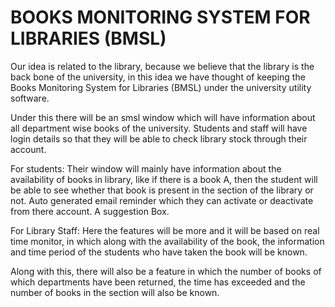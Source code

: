 # BOOKS MONITORING SYSTEM FOR LIBRARIES (BMSL)
Our idea is related to the library, because we believe that the library is the back bone of the university, in this idea we have thought of keeping the Books Monitoring System for Libraries (BMSL) under the university utility software.

Under this there will be an smsl window which will have information about all department wise books of the university. Students and staff will have login details so that they will be able to check library stock through their account.

For students:
Their window will mainly have information about the availability of books in library, like if there is a book A, then the student will be able to see whether that book is present in the section of the library or not. Auto generated email reminder which they can activate or deactivate from there account. A suggestion Box.

For Library Staff:
Here the features will be more and it will be based on real time monitor, in which along with the availability of the book, the information and time period of the students who have taken the book will be known.

Along with this, there will also be a feature in which the number of books of which departments have been returned, the time has exceeded and the number of books in the section will also be known.
